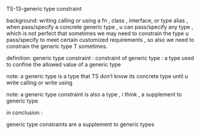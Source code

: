TS-13-generic type constraint

background: writing calling or using a fn , class , interface, or type alias , when pass/specify a concrete generic type , u can pass/specify any type , which is not perfect that sometimes we may need to constrain the type u pass/specify to meet certain customized requirements , so also we need to constrain the generic type T sometimes.

definition: generic type constraint : constraint of generic type : a type used to confine the allowed value of a generic type

note: a generic type is a type that TS don’t know its concrete type until u write calling or write using

note: a generic type constraint is also a type , i think , a supplement to generic type

in conclusion :

generic type constraints are a supplement to generic types
